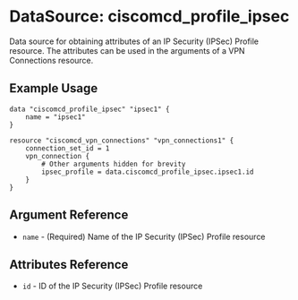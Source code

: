 # DataSource: ciscomcd_profile_ipsec
Data source for obtaining attributes of an IP Security (IPSec) Profile resource.  The attributes can be used in the arguments of a VPN Connections resource.

## Example Usage
```hcl
data "ciscomcd_profile_ipsec" "ipsec1" {
	name = "ipsec1"
}

resource "ciscomcd_vpn_connections" "vpn_connections1" {
	connection_set_id = 1
	vpn_connection {
		# Other arguments hidden for brevity
		ipsec_profile = data.ciscomcd_profile_ipsec.ipsec1.id
	}
}
```

## Argument Reference
* `name` - (Required) Name of the IP Security (IPSec) Profile resource

## Attributes Reference
* `id` - ID of the IP Security (IPSec) Profile resource